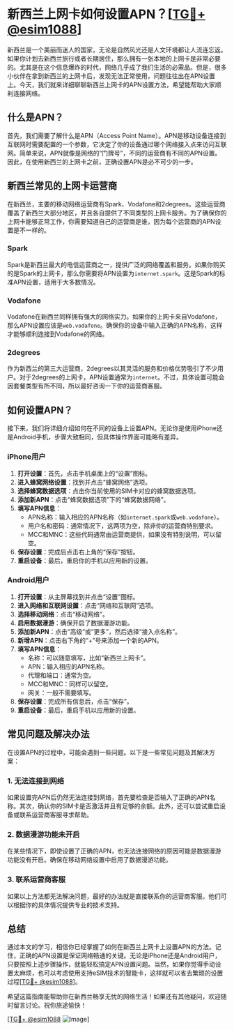 # 新西兰上网卡如何设置APN？[[TG💪+ @esim1088](https://t.me/s/esim1088)]

新西兰是一个美丽而迷人的国家，无论是自然风光还是人文环境都让人流连忘返。如果你计划去新西兰旅行或者长期居住，那么拥有一张本地的上网卡是非常必要的。尤其是在这个信息爆炸的时代，网络几乎成了我们生活的必需品。但是，很多小伙伴在拿到新西兰的上网卡后，发现无法正常使用，问题往往出在APN设置上。今天，我们就来详细聊聊新西兰上网卡的APN设置方法，希望能帮助大家顺利连接网络。

## 什么是APN？

首先，我们需要了解什么是APN（Access Point Name）。APN是移动设备连接到互联网时需要配置的一个参数，它决定了你的设备通过哪个网络接入点来访问互联网。简单来说，APN就像是网络的“门牌号”，不同的运营商有不同的APN设置。因此，在使用新西兰的上网卡之前，正确设置APN是必不可少的一步。

## 新西兰常见的上网卡运营商

在新西兰，主要的移动网络运营商有Spark、Vodafone和2degrees。这些运营商覆盖了新西兰大部分地区，并且各自提供了不同类型的上网卡服务。为了确保你的上网卡能够正常工作，你需要知道自己的运营商是谁，因为每个运营商的APN设置是不一样的。

### Spark

Spark是新西兰最大的电信运营商之一，提供广泛的网络覆盖和服务。如果你购买的是Spark的上网卡，那么你需要将APN设置为`internet.spark`。这是Spark的标准APN设置，适用于大多数情况。

### Vodafone

Vodafone在新西兰同样拥有强大的网络实力。如果你的上网卡来自Vodafone，那么APN设置应该是`web.vodafone`。确保你的设备中输入正确的APN名称，这样才能够顺利连接到Vodafone的网络。

### 2degrees

作为新西兰的第三大运营商，2degrees以其灵活的服务和价格优势吸引了不少用户。对于2degrees的上网卡，APN设置通常为`internet`。不过，具体设置可能会因套餐类型有所不同，所以最好咨询一下你的运营商客服。

## 如何设置APN？

接下来，我们将详细介绍如何在不同的设备上设置APN。无论你是使用iPhone还是Android手机，步骤大致相同，但具体操作界面可能略有差异。

### iPhone用户

1. **打开设置**：首先，点击手机桌面上的“设置”图标。
2. **进入蜂窝网络设置**：找到并点击“蜂窝网络”选项。
3. **选择蜂窝数据选项**：点击你当前使用的SIM卡对应的蜂窝数据选项。
4. **添加新APN**：点击“蜂窝数据选项”下的“蜂窝数据网络”。
5. **填写APN信息**：
   - APN名称：输入相应的APN名称（如`internet.spark`或`web.vodafone`）。
   - 用户名和密码：通常情况下，这两项为空，除非你的运营商特别要求。
   - MCC和MNC：这些代码通常由运营商提供，如果没有特别说明，可以留空。
6. **保存设置**：完成后点击右上角的“保存”按钮。
7. **重启设备**：最后，重启你的手机以应用新的设置。

### Android用户

1. **打开设置**：从主屏幕找到并点击“设置”图标。
2. **进入网络和互联网设置**：点击“网络和互联网”选项。
3. **选择移动网络**：点击“移动网络”。
4. **启用数据漫游**：确保开启了数据漫游功能。
5. **添加新APN**：点击“高级”或“更多”，然后选择“接入点名称”。
6. **新增APN**：点击右下角的“+”号来添加一个新的APN。
7. **填写APN信息**：
   - 名称：可以随意填写，比如“新西兰上网卡”。
   - APN：输入相应的APN名称。
   - 代理和端口：通常为空。
   - MCC和MNC：同样可以留空。
   - 网关：一般不需要填写。
8. **保存设置**：完成所有信息后，点击“保存”。
9. **重启设备**：最后，重启手机以应用新的设置。

## 常见问题及解决办法

在设置APN的过程中，可能会遇到一些问题。以下是一些常见问题及其解决方案：

### 1. 无法连接到网络

如果设置完APN后仍然无法连接到网络，首先要检查是否输入了正确的APN名称。其次，确认你的SIM卡是否激活并且有足够的余额。此外，还可以尝试重启设备或联系运营商客服寻求帮助。

### 2. 数据漫游功能未开启

在某些情况下，即使设置了正确的APN，也无法连接网络的原因可能是数据漫游功能没有开启。确保在移动网络设置中启用了数据漫游功能。

### 3. 联系运营商客服

如果以上方法都无法解决问题，最好的办法就是直接联系你的运营商客服。他们可以根据你的具体情况提供专业的技术支持。

## 总结

通过本文的学习，相信你已经掌握了如何在新西兰上网卡上设置APN的方法。记住，正确的APN设置是保证网络畅通的关键。无论是iPhone还是Android用户，只要按照上述步骤操作，就能轻松搞定APN设置问题。当然，如果你觉得手动设置太麻烦，也可以考虑使用支持eSIM技术的智能卡，这样就可以省去繁琐的设置过程[[TG💪+ @esim1088](https://t.me/s/esim1088)]。

希望这篇指南能帮助你在新西兰畅享无忧的网络生活！如果还有其他疑问，欢迎随时留言讨论。祝你旅途愉快！

[[TG💪+ @esim1088](https://t.me/s/esim1088) ![Image](https://i.postimg.cc/4NQfJmqS/Snipaste-2025-05-13-00-14-12.png)]